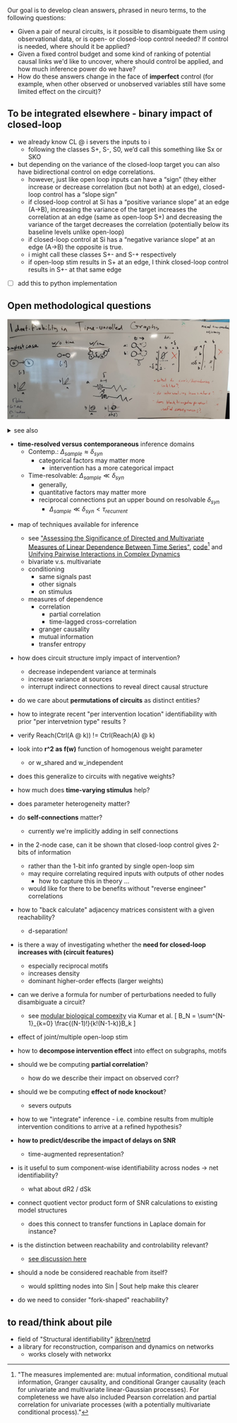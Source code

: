 Our goal is to develop clean answers, phrased in neuro terms, to the following questions:
- Given a pair of neural circuits, is it possible to disambiguate them using observational data, or is open- or closed-loop control needed?  If control is needed, where should it be applied?
- Given a fixed control budget and some kind of ranking of potential causal links we'd like to uncover, where should control be applied, and how much inference power do we have?
- How do these answers change in the face of **imperfect** control (for example, when other observed or unobserved variables still have some limited effect on the circuit)?

## To be integrated elsewhere - binary impact of closed-loop
- we already know CL @ i severs the inputs to i
  - following the classes S+, S-, S0, we’d call this something like Sx or SKO
- but depending on the variance of the closed-loop target you can also have bidirectional control on edge correlations.
  - however, just like open loop inputs can have a “sign” (they either increase or decrease correlation (but not both) at an edge), closed-loop control has a “slope sign”
  - if closed-loop control at Si has a “positive variance slope” at an edge (A→B), increasing the variance of the target increases the correlation at an edge (same as open-loop S+) and decreasing the variance of the target decreases the correlation (potentially below its baseline levels unlike open-loop)
  - if closed-loop control at Si has a “negative variance slope” at an edge (A→B) the opposite is true.
  - i might call these classes S+- and S-+ respectively
  - if open-loop stim results in S+ at an edge, I think closed-loop control results in S+- at that same edge
- [ ] add this to python implementation

## Open methodological questions
![](../../figures/whiteboard/time_unrolled_representation.png)
<details><summary>see also</summary>

![](../../figures/whiteboard/concept_open_loop_contemporaneous.png)
![](../../figures/whiteboard/concept_time_resolved.png)
</details>

- **time-resolved versus contemporaneous** inference domains
  - Contemp.: $\Delta_{sample} \approx \delta_{syn}$
    - categorical factors may matter more
      - intervention has a more categorical impact
  - Time-resolvable: $\Delta_{sample} \ll \delta_{syn}$
    - generally, 
    - quantitative factors may matter more
    - reciprocal connections put an upper bound on resolvable $\delta_{syn}$
      - $\Delta_{sample} \ll \delta_{syn} < \tau_{recurrent}$
      


[^assess]: "The measures implemented are: mutual information, conditional mutual information, Granger causality, and conditional Granger causality (each for univariate and multivariate linear-Gaussian processes). For completeness we have also included Pearson correlation and partial correlation for univariate processes (with a potentially multivariate conditional process)."

- map of techniques available for inference
  - see ["Assessing the Significance of Directed and Multivariate Measures of Linear Dependence Between Time Series"](https://arxiv.org/pdf/2003.03887.pdf), [code](https://github.com/olivercliff/assessing-linear-dependence)[^assess] and [Unifying Pairwise Interactions in Complex Dynamics](https://arxiv.org/abs/2201.11941)
  - bivariate v.s. multivariate 
  - conditioning
    - same signals past 
    - other signals 
    - on stimulus
  - measures of dependence 
    - correlation
      - partial correlation
      - time-lagged cross-correlation
    - granger causality
    - mutual information
    - transfer entropy
    

- how does circuit structure imply impact of intervention?
  - decrease independent variance at terminals
  - increase variance at sources
  - interrupt indirect connections to reveal direct causal structure
  


- do we care about **permutations of circuits** as distinct entities?

- how to integrate recent "per intervention location" identifiability with prior "per intervetnion type" results ?

- verify Reach(Ctrl(A @ k)) != Ctrl(Reach(A) @ k)

- look into **r^2 as f(w)** function of homogenous weight parameter 
  - or w_shared and w_independent

- does this generalize to circuits with negative weights?
  
- how much does **time-varying stimulus** help?
  
- does parameter heterogeneity matter?  
  
- do **self-connections** matter?
  - currently we're implicitly adding in self connections

- in the 2-node case, can it be shown that closed-loop control gives 2-bits of information
  - rather than the 1-bit info granted by single open-loop sim
  - may require correlating required inputs with outputs of other nodes
    - how to capture this in theory ...
  - would like for there to be benefits without "reverse engineer" correlations

- how to "back calculate" adjacency matrices consistent with a given reachability?
  - d-separation!

- is there a way of investigating whether the **need for closed-loop increases with (circuit features)**
  - especially reciprocal motifs
  - increases density
  - dominant higher-order effects (larger weights)

- can we derive a formula for number of perturbations needed to fully disambiguate a circuit?
  - see [modular biological compexity](https://www.science.org/doi/10.1126/science.1218616) via Kumar et al.
  \[
  B_N = \sum^{N-1}_{k=0} \frac{(N-1)!}{k!(N-1-k)}B_k
  \]
  
- effect of joint/multiple open-loop stim
  

- how to **decompose intervention effect** into effect on subgraphs, motifs

- should we be computing **partial correlation**?
  - how do we describe their impact on observed corr?
- should we be computing **effect of node knockout**?
  - severs outputs
- how to we "integrate" inference - i.e. combine results from multiple intervention conditions to arrive at a refined hypothesis?
- **how to predict/describe the impact of delays on SNR** 
  - time-augmented representation?

- is it useful to sum component-wise identifiability across nodes → net identifiability?
  - what about dR2 / dSk
  
- connect quotient vector product form of SNR calculations to existing model structures
  - does this connect to transfer functions in Laplace domain for instance?

- is the distinction between reachability and controlability relevant?
  - [see discussion here](https://math.stackexchange.com/questions/3030305/what-is-the-difference-between-controllability-and-reachability)
- should a node be considered reachable from itself?
  - would splitting nodes into Sin | Sout help make this clearer
- do we need to consider "fork-shaped" reachability?

## to read/think about pile 
- field of "Structural identifiability"
[jkbren/netrd](https://github.com/jkbren/netrd)
- a library for reconstruction, comparison and dynamics on networks
  - works closely with networkx